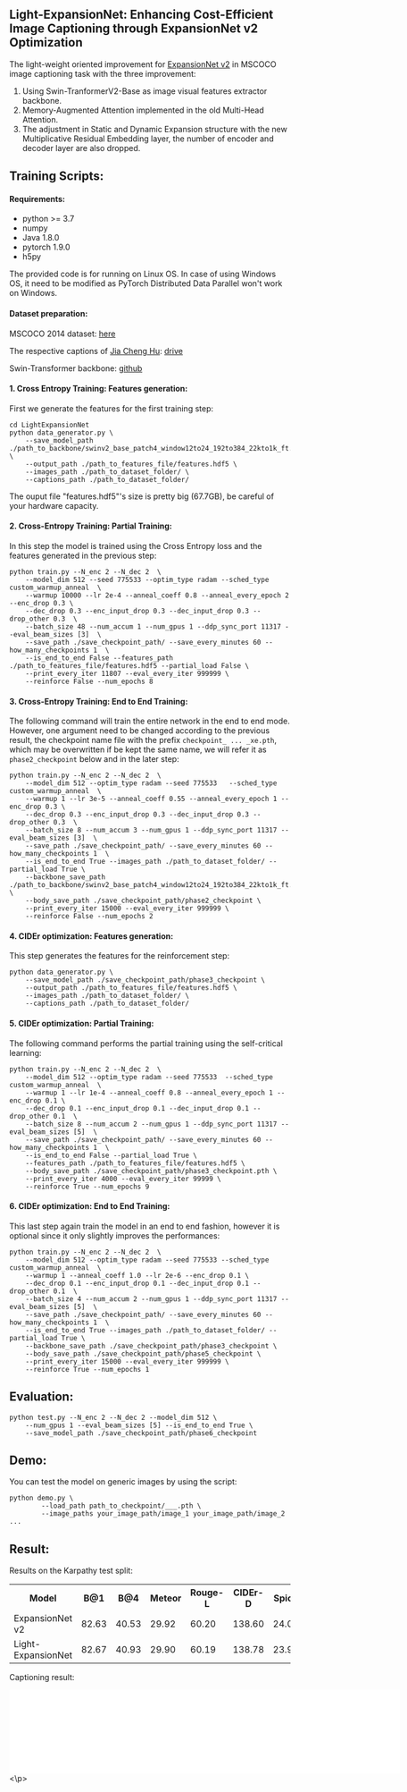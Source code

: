 ## Light-ExpansionNet: Enhancing Cost-Efficient Image Captioning through ExpansionNet v2 Optimization 

The light-weight oriented improvement for [ExpansionNet v2](https://arxiv.org/abs/2208.06551) in MSCOCO image captioning task with the three improvement:

1) Using Swin-TranformerV2-Base as image visual features extractor backbone.
2) Memory-Augmented Attention implemented in the old Multi-Head Attention.
3) The adjustment in Static and Dynamic Expansion structure with the new Multiplicative Residual Embedding layer, the number of encoder and decoder layer are also dropped.

## Training Scripts:

#### Requirements:

* python >= 3.7
* numpy
* Java 1.8.0
* pytorch 1.9.0
* h5py

The provided code is for running on Linux OS. In case of using Windows OS, it need to be modified as PyTorch Distributed Data Parallel won't work on Windows. 

#### Dataset preparation:

MSCOCO 2014 dataset: [here](https://cocodataset.org/#home)

The respective captions of [Jia Cheng Hu](https://github.com/jchenghu): [drive](https://drive.google.com/drive/folders/1bBMH4-Fw1LcQZmSzkMCqpEl0piIP88Y3?usp=sharing)

Swin-Transformer backbone: [github](https://github.com/microsoft/Swin-Transformer/blob/main/MODELHUB.md)

#### 1. Cross Entropy Training: Features generation:

First we generate the features for the first training step:
```
cd LightExpansionNet
python data_generator.py \
    --save_model_path ./path_to_backbone/swinv2_base_patch4_window12to24_192to384_22kto1k_ft.pth \
    --output_path ./path_to_features_file/features.hdf5 \
    --images_path ./path_to_dataset_folder/ \
    --captions_path ./path_to_dataset_folder/
```
The ouput file "features.hdf5"'s size is pretty big (67.7GB), be careful of your hardware capacity.

#### 2. Cross-Entropy Training: Partial Training:

In this step the model is trained using the Cross Entropy loss and the features generated
in the previous step:
```
python train.py --N_enc 2 --N_dec 2  \
    --model_dim 512 --seed 775533 --optim_type radam --sched_type custom_warmup_anneal  \
    --warmup 10000 --lr 2e-4 --anneal_coeff 0.8 --anneal_every_epoch 2 --enc_drop 0.3 \
    --dec_drop 0.3 --enc_input_drop 0.3 --dec_input_drop 0.3 --drop_other 0.3  \
    --batch_size 48 --num_accum 1 --num_gpus 1 --ddp_sync_port 11317 --eval_beam_sizes [3]  \
    --save_path ./save_checkpoint_path/ --save_every_minutes 60 --how_many_checkpoints 1  \
    --is_end_to_end False --features_path ./path_to_features_file/features.hdf5 --partial_load False \
    --print_every_iter 11807 --eval_every_iter 999999 \
    --reinforce False --num_epochs 8
```
#### 3. Cross-Entropy Training: End to End Training:

The following command will train the entire network in the end to end mode. However, one argument need to be changed according to the previous result, the checkpoint name file with the prefix `checkpoint_ ... _xe.pth`, which may be overwritten if be kept the same name, we will refer it as `phase2_checkpoint` below and in
the later step:
```
python train.py --N_enc 2 --N_dec 2  \
    --model_dim 512 --optim_type radam --seed 775533   --sched_type custom_warmup_anneal  \
    --warmup 1 --lr 3e-5 --anneal_coeff 0.55 --anneal_every_epoch 1 --enc_drop 0.3 \
    --dec_drop 0.3 --enc_input_drop 0.3 --dec_input_drop 0.3 --drop_other 0.3  \
    --batch_size 8 --num_accum 3 --num_gpus 1 --ddp_sync_port 11317 --eval_beam_sizes [3]  \
    --save_path ./save_checkpoint_path/ --save_every_minutes 60 --how_many_checkpoints 1  \
    --is_end_to_end True --images_path ./path_to_dataset_folder/ --partial_load True \
    --backbone_save_path ./path_to_backbone/swinv2_base_patch4_window12to24_192to384_22kto1k_ft.pth \
    --body_save_path ./save_checkpoint_path/phase2_checkpoint \
    --print_every_iter 15000 --eval_every_iter 999999 \
    --reinforce False --num_epochs 2
```
#### 4. CIDEr optimization: Features generation:

This step generates the features for the reinforcement step:
```
python data_generator.py \
    --save_model_path ./save_checkpoint_path/phase3_checkpoint \
    --output_path ./path_to_features_file/features.hdf5 \
    --images_path ./path_to_dataset_folder/ \
    --captions_path ./path_to_dataset_folder/
```

#### 5. CIDEr optimization: Partial Training:

The following command performs the partial training using the self-critical learning:
```
python train.py --N_enc 2 --N_dec 2  \
    --model_dim 512 --optim_type radam --seed 775533  --sched_type custom_warmup_anneal  \
    --warmup 1 --lr 1e-4 --anneal_coeff 0.8 --anneal_every_epoch 1 --enc_drop 0.1 \
    --dec_drop 0.1 --enc_input_drop 0.1 --dec_input_drop 0.1 --drop_other 0.1  \
    --batch_size 8 --num_accum 2 --num_gpus 1 --ddp_sync_port 11317 --eval_beam_sizes [5]  \
    --save_path ./save_checkpoint_path/ --save_every_minutes 60 --how_many_checkpoints 1  \
    --is_end_to_end False --partial_load True \
    --features_path ./path_to_features_file/features.hdf5 \
    --body_save_path ./save_checkpoint_path/phase3_checkpoint.pth \
    --print_every_iter 4000 --eval_every_iter 99999 \
    --reinforce True --num_epochs 9
```

#### 6. CIDEr optimization: End to End Training:

This last step again train the model in an end to end fashion, however it is optional since it only slightly improves the performances:
```
python train.py --N_enc 2 --N_dec 2  \
    --model_dim 512 --optim_type radam --seed 775533 --sched_type custom_warmup_anneal  \
    --warmup 1 --anneal_coeff 1.0 --lr 2e-6 --enc_drop 0.1 \
    --dec_drop 0.1 --enc_input_drop 0.1 --dec_input_drop 0.1 --drop_other 0.1  \
    --batch_size 4 --num_accum 2 --num_gpus 1 --ddp_sync_port 11317 --eval_beam_sizes [5]  \
    --save_path ./save_checkpoint_path/ --save_every_minutes 60 --how_many_checkpoints 1  \
    --is_end_to_end True --images_path ./path_to_dataset_folder/ --partial_load True \
    --backbone_save_path ./save_checkpoint_path/phase3_checkpoint \
    --body_save_path ./save_checkpoint_path/phase5_checkpoint \
    --print_every_iter 15000 --eval_every_iter 999999 \
    --reinforce True --num_epochs 1
```

## Evaluation:

```
python test.py --N_enc 2 --N_dec 2 --model_dim 512 \
    --num_gpus 1 --eval_beam_sizes [5] --is_end_to_end True \
    --save_model_path ./save_checkpoint_path/phase6_checkpoint
```
## Demo:

You can test the model on generic images by using the script:
``` 
python demo.py \
     	--load_path path_to_checkpoint/___.pth \
     	--image_paths your_image_path/image_1 your_image_path/image_2 ...
```

## Result:

Results on the Karpathy test split:
 <table>
  <tr>
    <th>Model</th>
    <th>B@1</th>
    <th>B@4</th>
    <th>Meteor</th>
    <th>Rouge-L</th>
    <th>CIDEr-D</th>
    <th>Spice</th>
    <th>params</th>
    
  </tr>
  <tr>
    <td>ExpansionNet v2</td>
    <td>82.63</td>
    <td>40.53</td>
    <td>29.92</td>
    <td>60.20</td>
    <td>138.60</td>
    <td>24.07</td>
    <td>233M</td>  
  </tr>
  <tr>
    <td>Light-ExpansionNet</td>
    <td>82.67</td>
    <td>40.93</td>
    <td>29.90</td>
    <td>60.19</td>
    <td>138.78</td>
    <td>23.97</td>
    <td>120M</td>
  </tr>
</table>

Captioning result:

<p><embed src =./result.pdf" type="application/pdf" width="700px"><\p> 
